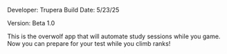 Developer: Trupera
Build Date: 5/23/25

Version: Beta 1.0

This is the overwolf app that will automate study sessions while you game.
Now you can prepare for your test while you climb ranks!
